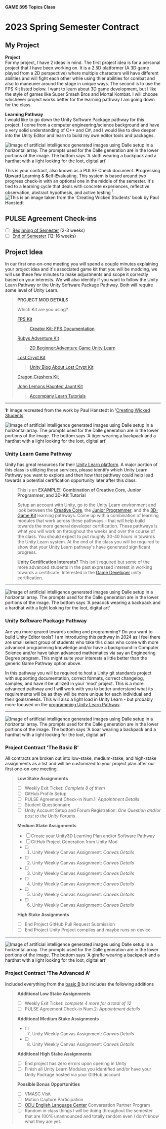 #### GAME 395 Topics Class

# 2023 Spring Semester Contract

## My Project

**Project**  
For my project, I have 2 ideas in mind. The first project idea is for a personal project that I have been working on. It is a 2.5D platformer (A 3D game played from a 2D perspective) where multiple characters will have different abilities and will fight each other while using thier abilities for combat and also to maneuver around the stage in unique ways. The second is to use the FPS Kit listed below. I want to learn about 3D game development, but I like the style of games like Super Smash Bros and Mortal Kombat. I will choose whichever project works better for the learning pathway I am going down for the class.

**Learning Pathway**  
I would like to go down the Unity Software Package pathway for this project. I come from a computer engineering/science background and have a very solid understanding of C++ and C#, and I would like to dive deeper into the Unity Editor and learn to build my own editor tools and packages.

<Image>
<a name="Dalle GenerationSloth"></a>
<img src="Images\SlothLoot-01.png" alt="Image of artificial intelligence generated images using Dalle setup in a horizontal array. The prompts used for the Dalle generation are in the lower portions of the image. The bottom says 'A sloth wearing a backpack and a hardhat with a light looking for the loot, digital art'" title="PulseHeader" class="centerheader"/>
</Image>

This is your contract, also known as a PULSE Check document. **P**rogressing **U**pward **L**earning & **S**elf-**E**valuating. This system is based around two progress check-in with an optional one in the middle of the semester. It's tied to a learning cycle that deals with concrete experiences, reflective observation, abstract hypothesis, and active testing <sup>1</sup>.
<br>
<Image>
<a name="Learning_Cycle"></a>
<img src="Images\learningCycle.png" alt="This is an image taken from the 'Creating Wicked Students' book by Paul Hanstedt" title="Learning Cycle" class="centersml"/>
</Image>

## PULSE Agreement Check-ins

- [ ] [Beginning of Semester](https://outlook.office.com/bookwithme/user/a264cdcc1bda4ce4884e4b052b89bdc3@odu.edu/meetingtype/RDiapeLfhkq1XJ5topb6_g2?anonymous) (2-3 weeks)
- [ ] [End of Semester](https://outlook.office.com/bookwithme/user/a264cdcc1bda4ce4884e4b052b89bdc3@odu.edu/meetingtype/RDiapeLfhkq1XJ5topb6_g2?anonymous) (12-16 weeks)

## Project Idea

In our first one-on-one meeting you will spend a couple minutes explaining your project idea and it's associated game kit that you will be modding, we will use these few minutes to make adjustments and scope it correctly based on your interests. We will also identify if you want to follow the Unity Learn Pathway or the Unity Software Package Pathway. Both will require some level of Unity Learn.

>**PROJECT MOD DETAILS**
>
>Which Kit are you using?
>
>[FPS Kit](https://assetstore.unity.com/packages/templates/tutorials/unity-learn-creator-kit-fps-urp-149310)
>>[Creator Kit: FPS Documentation](https://connect-prd-cdn.unity.com/20200317/7a981784-430a-4a3c-8423-302fe220e6d7/Creator%20Kit%20FPS%20_%20Manual.pdf?_ga=2.64360742.80582338.1591013493-1342451260.1583957029)
>
>[Rubys Adventure Kit](https://assetstore.unity.com/packages/templates/tutorials/unity-learn-2d-beginner-complete-project-urp-140253)
>>[2D Beginner:Adventure Game Unity Learn](https://learn.unity.com/course/2d-beginner-adventure-game)
>
>[Lost Crypt Kit](https://assetstore.unity.com/packages/essentials/tutorial-projects/lost-crypt-2d-sample-project-158673)
>>[Unity Blog About Lost Crypt Kit](https://blogs.unity3d.com/2019/12/18/download-our-new-2d-sample-project-lost-crypt/)
>
>[Dragon Crashers Kit](https://assetstore.unity.com/packages/essentials/tutorial-projects/dragon-crashers-2d-sample-project-190721)
>
>[John Lemons Haunted Jaunt Kit](https://assetstore.unity.com/packages/essentials/tutorial-projects/unity-learn-3d-beginner-complete-project-urp-143846)
>>[Accompany Learn Tutorials](https://learn.unity.com/project/john-lemon-s-haunted-jaunt-3d-beginner)

***
**1:** Image recreated from the work by Paul Hanstedt in '[Creating Wicked Students](https://www.amazon.com/Creating-Wicked-Students-Designing-Courses/dp/1620366975)'

<div style="page-break-after: always;"></div>

<Image>
<a name="Dalle GenerationTiger"></a>
<img src="Images\TigerLoot-01.png" alt="Image of artificial intelligence generated images using Dalle setup in a horizontal array. The prompts used for the Dalle generation are in the lower portions of the image. The bottom says 'A tiger wearing a backpack and a hardhat with a light looking for the loot, digital art'" title="CertificationHeader" class="centerheader"/>
</Image>

### Unity Learn Game Pathway

Unity has great resources for their [Unity Learn platform](https://learn.unity.com/). A major portion of this class is utilizing those services, please identify which Unity Learn Pathway you want to explore and then how that pathway could help lead towards a potential certification opportunity later after this class.

> This is an **EXAMPLE**!!
>**Combination of Creative Core, Junior Programmer, and 3D-Kit Tutorial**
>
> Setup an account with Unity, go to the Unity Learn environment and look between the [Creative Core](https://learn.unity.com/pathway/creative-core), the [Junior Programmer](https://learn.unity.com/pathway/junior-programmer), and the [3D-Game Kit](https://learn.unity.com/project/3d-game-kit) learning pathways. Come up with a combination of learning modules that work across these pathways - that will help build towards the more general developer certification. These pathways is what you will work on throughout the weeks and over the course of the class. You should expect to put roughly 30-40 hours in towards the Unity Learn system. At the end of the class you will be required to show that your Unity Learn pathway's have generated significant progress.
>
>**Unity Certification Interests?**
>This isn't required but some of the more advanced students in the past expressed interest in working towards a certificate.
>Interested in the [Game Developer](https://unity.com/products/unity-certifications) unity certification.
>

***

<div style="page-break-after: always;"></div>

<Image>
<a name="Dalle GenerationBoar"></a>
<img src="Images\PeacockLoot-01.png" alt="Image of artificial intelligence generated images using Dalle setup in a horizontal array. The prompts used for the Dalle generation are in the lower portions of the image. The bottom says 'A peacock wearing a backpack and a hardhat with a light looking for the loot, digital art'" title="PulseGradeBHeader" class="centerheader"/>
</Image>

### Unity Software Package Pathway

Are you more geared towards coding and programming? Do you want to build Unity Editor tools? I am introducing this pathway in 2024 as I feel there are small select group of students who take this class who come with more advanced programming knowledge and/or have a background in Computer Science and/or have taken advanced mathematics via say an Engineering Degree program. This might suite your interests a little better than the generic Game Pathway option above.

In this pathway you will be required to host a Unity git standards project with supporting documentation, correct formats, correct changelog, samples, and have it be utilized in your 'mod' project. This is a more advanced pathway and I will work with you to better understand what its requirements will be as they will be more unique for each individual and their goals/needs. This will also a light load in Unity Learn - but probably more focused on the [programming Unity Learn Pathway](https://learn.unity.com/course/create-with-code).

***

<div style="page-break-after: always;"></div>

<Image>
<a name="Dalle GenerationBoar"></a>
<img src="Images\BoarLoot-01.png" alt="Image of artificial intelligence generated images using Dalle setup in a horizontal array. The prompts used for the Dalle generation are in the lower portions of the image. The bottom says 'A boar wearing a backpack and a hardhat with a light looking for the loot, digital art'" title="PulseGradeBHeader" class="centerheader"/>
</Image>

### Project Contract 'The Basic B'

All contracts are broken out into low-stake, medium-stake, and high-stake assignments as a list and will be customized to your project plan after our first one-on-one meeting.
>**Low Stake Assignments**
>
>- [ ] Weekly Exit Ticket: *Complete 8 of them*
>- [ ] GitHub Profile Setup
>- [ ] PULSE Agreement Check-in Num.1: *Appointment Details*
>- [ ] Student Questionnaire
>- [ ] Unity Account Setup and Forum Registration: *One Question and/or post to the Unity Forums*
>
>**Medium Stake Assignments**
>
>- [ ] Create your Unity3D Learning Plan and/or Software Pathway
>- [ ] GitHub Project Generation from Unity Mod
>- [ ] 1. Unity Weekly Canvas Assignment: *Canvas Details*
>- [ ] 2. Unity Weekly Canvas Assignment: *Canvas Details*
>- [ ] 3. Unity Weekly Canvas Assignment: *Canvas Details*
>- [ ] 4. Unity Weekly Canvas Assignment: *Canvas Details*
>- [ ] 5. Unity Weekly Canvas Assignment: *Canvas Details*
>- [ ] 6. Unity Weekly Canvas Assignment: *Canvas Details*
>
>**High Stake Assignments**
>
>- [ ] End Project GitHub Pull Request Submission
>- [ ] End Project Unity Project compiles and maybe runs on device

***
<div style="page-break-after: always;"></div>

<Image>
<a name="Dalle GenerationGiraffe"></a>
<img src="Images\GiraffeLoot-01.png" alt="Image of artificial intelligence generated images using Dalle setup in a horizontal array. The prompts used for the Dalle generation are in the lower portions of the image. The bottom says 'A giraffe wearing a backpack and a hardhat with a light looking for the loot, digital art'" title="PulseGradeAHeader" class="centerheader"/>
</Image>

### Project Contract 'The Advanced A'

Included everything from the [basic B](#pulse-basic-b) but includes the following additions

>**Additional Low Stake Assignments**
>
>- [ ] Weekly Exit Ticket: *complete 4 more for a total of 12*
>- [ ] PULSE Agreement Check-in Num.2: *Appointment details*
>
>**Additional Medium Stake Assignments**
>
>- [ ] 7. Unity Weekly Canvas Assignment: *Canvas Details*
>- [ ] 8. Unity Weekly Canvas Assignment: *Canvas Details*
>
>**Additional High Stake Assignments**
>
>- [ ] End project has zero errors upon opening in Unity
>- [ ] Finish all Unity Learn Modules you identified and/or have your Unity Package hosted via your GitHub account
>
>**Possible Bonus Opportunities**
>
>- [ ] VMASC Visit
>- [ ] Motion Capture Participation
>- [ ] [ODU English Language Center](https://ww1.odu.edu/elc) Conversation Partner Program
>- [ ] Random in class things I will be doing throughout the semester that are 100% unannounced and totally random even I don't know what they are yet.
